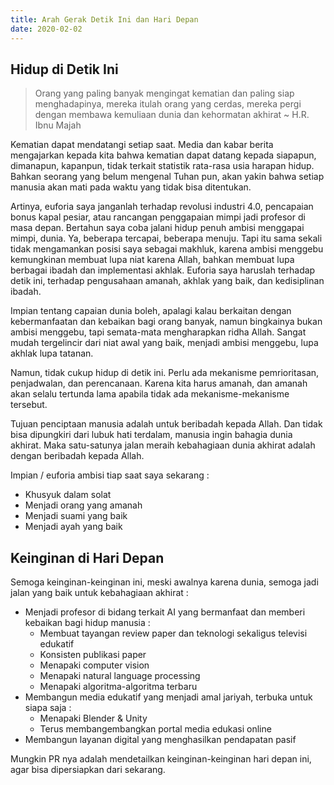 ```yaml
---
title: Arah Gerak Detik Ini dan Hari Depan
date: 2020-02-02
---
```


## Hidup di Detik Ini
> Orang yang paling banyak mengingat kematian dan paling siap menghadapinya, mereka itulah orang yang cerdas, mereka pergi dengan membawa kemuliaan dunia dan kehormatan akhirat ~ H.R. Ibnu Majah

Kematian dapat mendatangi setiap saat. Media dan kabar berita mengajarkan kepada kita bahwa kematian dapat datang kepada siapapun, dimanapun, kapanpun, tidak terkait statistik rata-rasa usia harapan hidup. Bahkan seorang yang belum mengenal Tuhan pun, akan yakin bahwa setiap manusia akan mati pada waktu yang tidak bisa ditentukan. 

Artinya, euforia saya janganlah terhadap revolusi industri 4.0, pencapaian bonus kapal pesiar, atau rancangan penggapaian mimpi jadi profesor di masa depan. Bertahun saya coba jalani hidup penuh ambisi menggapai mimpi, dunia. Ya, beberapa tercapai, beberapa menuju. Tapi itu sama sekali tidak mengamankan posisi saya sebagai makhluk, karena ambisi menggebu kemungkinan membuat lupa niat karena Allah, bahkan membuat lupa berbagai ibadah dan implementasi akhlak. Euforia saya haruslah terhadap detik ini, terhadap pengusahaan amanah, akhlak yang baik, dan kedisiplinan ibadah.

Impian tentang capaian dunia boleh, apalagi kalau berkaitan dengan kebermanfaatan dan kebaikan bagi orang banyak, namun bingkainya bukan ambisi menggebu, tapi semata-mata mengharapkan ridha Allah. Sangat mudah tergelincir dari niat awal yang baik, menjadi ambisi menggebu, lupa akhlak lupa tatanan.

Namun, tidak cukup hidup di detik ini. Perlu ada mekanisme pemrioritasan, penjadwalan, dan perencanaan. Karena kita harus amanah, dan amanah akan selalu tertunda lama apabila tidak ada mekanisme-mekanisme tersebut.

Tujuan penciptaan manusia adalah untuk beribadah kepada Allah. Dan tidak bisa dipungkiri dari lubuk hati terdalam, manusia ingin bahagia dunia akhirat. Maka satu-satunya jalan meraih kebahagiaan dunia akhirat adalah dengan beribadah kepada Allah. 

Impian / euforia ambisi tiap saat saya sekarang :
- Khusyuk dalam solat
- Menjadi orang yang amanah
- Menjadi suami yang baik
- Menjadi ayah yang baik

## Keinginan di Hari Depan
Semoga keinginan-keinginan ini, meski awalnya karena dunia, semoga jadi jalan yang baik untuk kebahagiaan akhirat :
- Menjadi profesor di bidang terkait AI yang bermanfaat dan memberi kebaikan bagi hidup manusia :
  - Membuat tayangan review paper dan teknologi sekaligus televisi edukatif
  - Konsisten publikasi paper
  - Menapaki computer vision
  - Menapaki natural language processing
  - Menapaki algoritma-algoritma terbaru
- Membangun media edukatif yang menjadi amal jariyah, terbuka untuk siapa saja :
  - Menapaki Blender & Unity
  - Terus membangembangkan portal media edukasi online
- Membangun layanan digital yang menghasilkan pendapatan pasif

Mungkin PR nya adalah mendetailkan keinginan-keinginan hari depan ini, agar bisa dipersiapkan dari sekarang.
